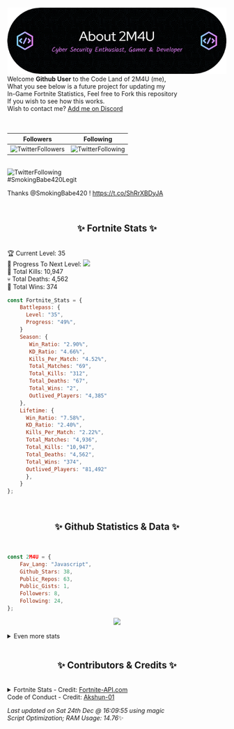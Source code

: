 
  ![Header](./src/github-banner.png)
  <br>
  Welcome **Github User** to the Code Land of 2M4U (me),<br>
  What you see below is a future project for updating my<br>
  In-Game Fortnite Statistics, Feel free to Fork this repository<br>
  If you wish to see how this works.
  <br>
  Wish to contact me? [Add me on Discord](https://tinyurl.com/addmeondiscord)
  <br><br>
  <br>
  
  | Followers  | Following |
  | ---------- |:---------:|
  | ![TwitterFollowers](https://img.shields.io/badge/Twitter%20Followers-83-blue)  | ![TwitterFollowing](https://img.shields.io/badge/Twitter%20Following-281-blue)  |


  <br>![TwitterFollowing](https://img.shields.io/badge/Latest%20Tweet--blue)<br>
  #SmokingBabe420Legit

Thanks @SmokingBabe420 ! https://t.co/ShRrXBDyJA
   
  <br><h2 align="center"> ✨ Fortnite Stats ✨</h2><br>
  🏆 Current Level: 35<br>
  🎉 Progress To Next Level: ![](https://geps.dev/progress/49)<br>
  🎯 Total Kills: 10,947<br>
  💀 Total Deaths: 4,562<br>
  👑 Total Wins: 374<br>

```js
const Fortnite_Stats = {
    Battlepass: {
      Level: "35",
      Progress: "49%",    
    }
    Season: { 
       Win_Ratio: "2.90%",
       KD_Ratio: "4.66%",
       Kills_Per_Match: "4.52%",
       Total_Matches: "69",
       Total_Kills: "312",
       Total_Deaths: "67",
       Total_Wins: "2",
       Outlived_Players: "4,385"
    },
    Lifetime: {
      Win_Ratio: "7.58%",
      KD_Ratio: "2.40%",
      Kills_Per_Match: "2.22%",
      Total_Matches: "4,936",
      Total_Kills: "10,947",
      Total_Deaths: "4,562",
      Total_Wins: "374",
      Outlived_Players: "81,492"
      },
    }
}; 
```


<br><h2 align="center"> ✨ Github Statistics & Data ✨</h2><br>

```js
const 2M4U = {
    Fav_Lang: "Javascript",
    Github_Stars: 38,
    Public_Repos: 63,
    Public_Gists: 1,
    Followers: 8,
    Following: 24,
}; 
```

<p align="center">
<img src="https://github-readme-streak-stats.herokuapp.com/?user=2M4U&theme=tokyonight">
</p>
<details>
  <summary>
      Even more stats
  </summary>
  <p align="center">
    <img src="https://github-profile-trophy.vercel.app/?username=2M4U&theme=dracula">
    <img src="https://github-readme-stats.vercel.app/api?username=2M4U&theme=tokyonight&count_private=true&show_icons=true&include_all_commits=true">
  </p>
</details>
<br><h2 align="center"> ✨ Contributors & Credits ✨</h2><br>
<details>
  <summary>
      Fortnite Stats - Credit: <a href="https://fortnite-api.com/?utm_source=github.com/2M4U/2M4U">Fortnite-API.com</a><br>
      Code of Conduct - Credit: <a href="https://github.com/Akshun-01">Akshun-01</a>
  </summary>
</details>

<!-- Last updated on Sat Dec 24 2022 16:09:55 GMT+0000 (Coordinated Universal Time) ;-;-->
<i>Last updated on  Sat 24th Dec @ 16:09:55 using magic<br>
Script Optimization; RAM Usage: 14.76</i>✨